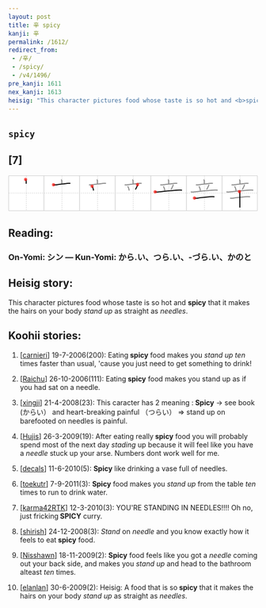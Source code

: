 ```yaml
---
layout: post
title: 辛 spicy
kanji: 辛
permalink: /1612/
redirect_from:
 - /辛/
 - /spicy/
 - /v4/1496/
pre_kanji: 1611
nex_kanji: 1613
heisig: "This character pictures food whose taste is so hot and <b>spicy</b> that it makes the hairs on your body <i>stand up</i> as straight as <i>needles</i>."
---
```


## `spicy`

## [7]

<div class="stroke"><img src="../images/E8BE9B.png" /></div>

## Reading:

### On-Yomi: シン &mdash; Kun-Yomi: から.い、つら.い、-づら.い、かのと

## Heisig story:

This character pictures food whose taste is so hot and <b>spicy</b> that it makes the hairs on your body <i>stand up</i> as straight as <i>needles</i>.

## Koohii stories:

1) [<a href="http://kanji.koohii.com/profile/carnieri">carnieri</a>] 19-7-2006(200): Eating<strong> spicy</strong> food makes you <em>stand up</em> <em>ten</em> times faster than usual, &#039;cause you just need to get something to drink!

2) [<a href="http://kanji.koohii.com/profile/Raichu">Raichu</a>] 26-10-2006(111): Eating<strong> spicy</strong> food makes you stand up as if you had sat on a needle.

3) [<a href="http://kanji.koohii.com/profile/xingji">xingji</a>] 21-4-2008(23): This caracter has 2 meaning :<strong> Spicy</strong> -&gt; see book (からい） and heart-breaking painful （つらい） =&gt; stand up on barefooted on needles is painful.

4) [<a href="http://kanji.koohii.com/profile/Hujis">Hujis</a>] 26-3-2009(19): After eating really<strong> spicy</strong> food you will probably spend most of the next day <em>stading</em> up because it will feel like you have a <em>needle</em> stuck up your arse. Numbers dont work well for me.

5) [<a href="http://kanji.koohii.com/profile/decals">decals</a>] 11-6-2010(5): <strong>Spicy</strong> like drinking a vase full of needles.

6) [<a href="http://kanji.koohii.com/profile/toekutr">toekutr</a>] 7-9-2011(3): <strong>Spicy</strong> food makes you <em>stand up</em> from the table <em>ten</em> times to run to drink water.

7) [<a href="http://kanji.koohii.com/profile/karma42RTK">karma42RTK</a>] 12-3-2010(3): YOU&#039;RE STANDING IN NEEDLES!!!! Oh no, just fricking<strong> SPICY</strong> curry.

8) [<a href="http://kanji.koohii.com/profile/shirish">shirish</a>] 24-12-2008(3): <em>Stand</em> on <em>needle</em> and you know exactly how it feels to eat<strong> spicy</strong> food.

9) [<a href="http://kanji.koohii.com/profile/Nisshawn">Nisshawn</a>] 18-11-2009(2): <strong>Spicy</strong> food feels like you got a <em>needle</em> coming out your back side, and makes you <em>stand up</em> and head to the bathroom alteast <em>ten</em> times.

10) [<a href="http://kanji.koohii.com/profile/elanlan">elanlan</a>] 30-6-2009(2): Heisig: A food that is so<strong> spicy</strong> that it makes the hairs on your body <em>stand up</em> as straight as <em>needles</em>.
